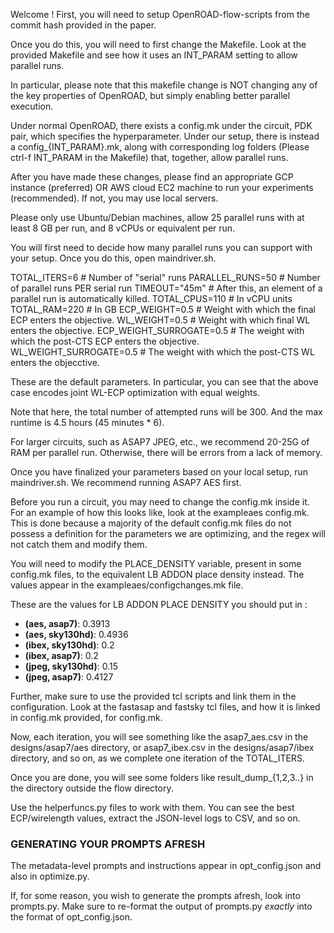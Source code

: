 Welcome ! First, you will need to setup OpenROAD-flow-scripts from the commit hash provided in the paper.

Once you do this, you will need to first change the Makefile. Look at the provided Makefile and see how it uses an INT_PARAM setting to allow parallel runs.

In particular, please note that this makefile change is NOT changing any of the key properties of OpenROAD, but simply enabling better parallel execution.

Under normal OpenROAD, there exists a config.mk under the circuit, PDK pair, which specifies the hyperparameter. Under our setup, there is instead a config_{INT_PARAM}.mk, along with corresponding log folders (Please ctrl-f INT_PARAM in the Makefile) that, together, allow parallel runs.

After you have made these changes, please find an appropriate GCP instance (preferred) OR AWS cloud EC2 machine to run your experiments (recommended). If not, you may use local servers.

Please only use Ubuntu/Debian machines, allow 25 parallel runs with at least 8 GB per run, and 8 vCPUs or equivalent per run.

You will first need to decide how many parallel runs you can support with your setup. Once you do this, open maindriver.sh.

TOTAL_ITERS=6 # Number of "serial" runs
PARALLEL_RUNS=50 # Number of parallel runs PER serial run
TIMEOUT="45m" # After this, an element of a parallel run is automatically killed.
TOTAL_CPUS=110 # In vCPU units
TOTAL_RAM=220 # In GB
ECP_WEIGHT=0.5 # Weight with which the final ECP enters the objective.
WL_WEIGHT=0.5 # Weight with which final WL enters the objective.
ECP_WEIGHT_SURROGATE=0.5 # The weight with which the post-CTS ECP enters the objective.
WL_WEIGHT_SURROGATE=0.5 # The weight with which the post-CTS WL enters the objecctive.

These are the default parameters. In particular, you can see that the above case encodes joint WL-ECP optimization with equal weights.

Note that here, the total number of attempted runs will be 300. And the max runtime is 4.5 hours (45 minutes * 6).

For larger circuits, such as ASAP7 JPEG, etc., we recommend 20-25G of RAM per parallel run. Otherwise, there will be errors from a lack of memory.

Once you have finalized your parameters based on your local setup, run maindriver.sh. We recommend running ASAP7 AES first.

Before you run a circuit, you may need to change the config.mk inside it. For an example of how this looks like, look at the exampleaes config.mk. This is done because a majority of the default config.mk files do not possess a definition for the parameters we are optimizing, and the regex will not catch them and modify them.

You will need to modify the PLACE_DENSITY variable, present in some config.mk files, to the equivalent LB ADDON place density instead. The values appear in the exampleaes/configchanges.mk file.

These are the values for LB ADDON PLACE DENSITY you should put in :

- **(aes, asap7)**: 0.3913  
- **(aes, sky130hd)**: 0.4936  
- **(ibex, sky130hd)**: 0.2  
- **(ibex, asap7)**: 0.2  
- **(jpeg, sky130hd)**: 0.15  
- **(jpeg, asap7)**: 0.4127  

Further, make sure to use the provided tcl scripts and link them in the configuration. Look at the fastasap and fastsky tcl files, and how it is linked in config.mk provided, for config.mk.

Now, each iteration, you will see something like the asap7_aes.csv in the designs/asap7/aes directory, or asap7_ibex.csv in the designs/asap7/ibex directory, and so on, as we complete one iteration of the TOTAL_ITERS.

Once you are done, you will see some folders like result_dump_{1,2,3..} in the directory outside the flow directory.

Use the helperfuncs.py files to work with them. You can see the best ECP/wirelength values, extract the JSON-level logs to CSV, and so on.

### GENERATING YOUR PROMPTS AFRESH ###

The metadata-level prompts and instructions appear in opt_config.json and also in optimize.py.

If, for some reason, you wish to generate the prompts afresh, look into prompts.py. Make sure to re-format the output of prompts.py *exactly* into the format of opt_config.json.